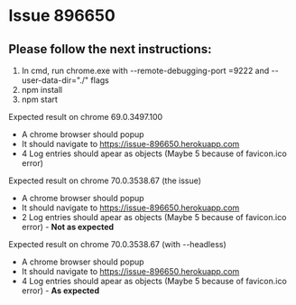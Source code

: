 # Issue 896650


## Please follow the next instructions:

1. In cmd, run chrome.exe with --remote-debugging-port
=9222 and --user-data-dir="./" flags
2. npm install
3. npm start


Expected result on chrome 69.0.3497.100
* A chrome browser should popup
* It should navigate to https://issue-896650.herokuapp.com
* 4 Log entries should apear as objects (Maybe 5 because of favicon.ico error)


Expected result on chrome 70.0.3538.67 (the issue)
* A chrome browser should popup
* It should navigate to https://issue-896650.herokuapp.com
* 2 Log entries should apear as objects (Maybe 5 because of favicon.ico error) - **Not as expected**


Expected result on chrome 70.0.3538.67 (with --headless)
* A chrome browser should popup
* It should navigate to https://issue-896650.herokuapp.com
* 4 Log entries should apear as objects (Maybe 5 because of favicon.ico error) - **As expected**

